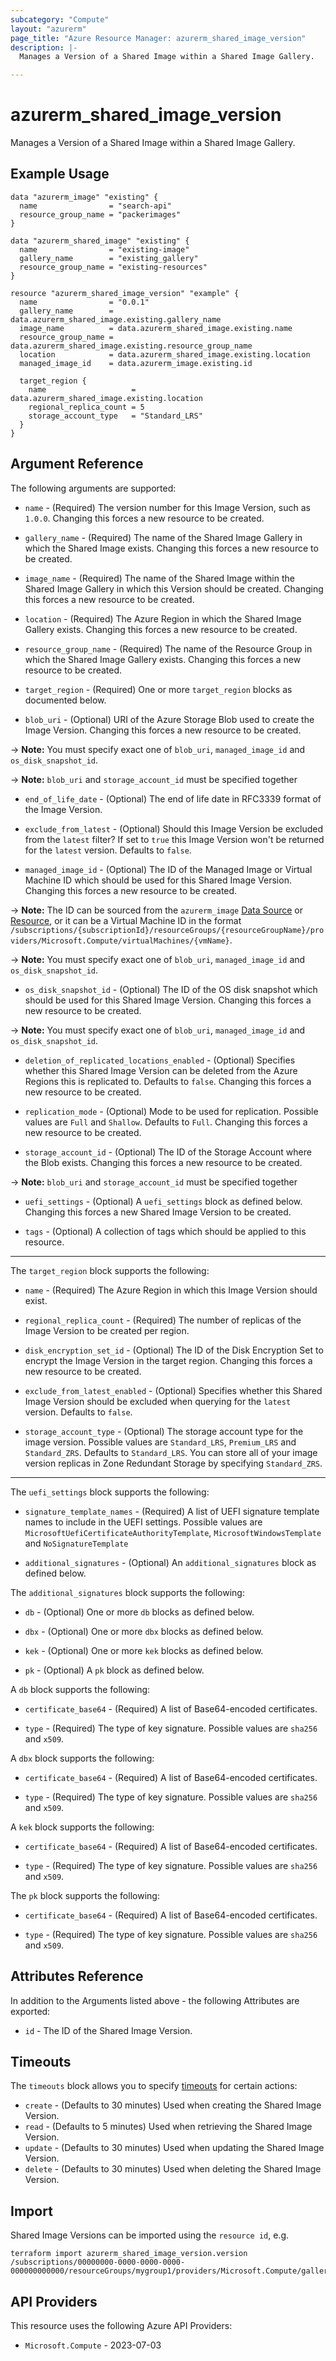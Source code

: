 ```yaml
---
subcategory: "Compute"
layout: "azurerm"
page_title: "Azure Resource Manager: azurerm_shared_image_version"
description: |-
  Manages a Version of a Shared Image within a Shared Image Gallery.

---
```


# azurerm_shared_image_version

Manages a Version of a Shared Image within a Shared Image Gallery.

## Example Usage

```hcl
data "azurerm_image" "existing" {
  name                = "search-api"
  resource_group_name = "packerimages"
}

data "azurerm_shared_image" "existing" {
  name                = "existing-image"
  gallery_name        = "existing_gallery"
  resource_group_name = "existing-resources"
}

resource "azurerm_shared_image_version" "example" {
  name                = "0.0.1"
  gallery_name        = data.azurerm_shared_image.existing.gallery_name
  image_name          = data.azurerm_shared_image.existing.name
  resource_group_name = data.azurerm_shared_image.existing.resource_group_name
  location            = data.azurerm_shared_image.existing.location
  managed_image_id    = data.azurerm_image.existing.id

  target_region {
    name                   = data.azurerm_shared_image.existing.location
    regional_replica_count = 5
    storage_account_type   = "Standard_LRS"
  }
}
```

## Argument Reference

The following arguments are supported:

* `name` - (Required) The version number for this Image Version, such as `1.0.0`. Changing this forces a new resource to be created. 

* `gallery_name` - (Required) The name of the Shared Image Gallery in which the Shared Image exists. Changing this forces a new resource to be created.

* `image_name` - (Required) The name of the Shared Image within the Shared Image Gallery in which this Version should be created. Changing this forces a new resource to be created.

* `location` - (Required) The Azure Region in which the Shared Image Gallery exists. Changing this forces a new resource to be created.

* `resource_group_name` - (Required) The name of the Resource Group in which the Shared Image Gallery exists. Changing this forces a new resource to be created.

* `target_region` - (Required) One or more `target_region` blocks as documented below.

* `blob_uri` - (Optional) URI of the Azure Storage Blob used to create the Image Version. Changing this forces a new resource to be created.

-> **Note:** You must specify exact one of `blob_uri`, `managed_image_id` and `os_disk_snapshot_id`.

-> **Note:** `blob_uri` and `storage_account_id` must be specified together

* `end_of_life_date` - (Optional) The end of life date in RFC3339 format of the Image Version.

* `exclude_from_latest` - (Optional) Should this Image Version be excluded from the `latest` filter? If set to `true` this Image Version won't be returned for the `latest` version. Defaults to `false`.

* `managed_image_id` - (Optional) The ID of the Managed Image or Virtual Machine ID which should be used for this Shared Image Version. Changing this forces a new resource to be created.

-> **Note:** The ID can be sourced from the `azurerm_image` [Data Source](https://www.terraform.io/docs/providers/azurerm/d/image.html) or [Resource](https://www.terraform.io/docs/providers/azurerm/r/image.html), or it can be a Virtual Machine ID in the format `/subscriptions/{subscriptionId}/resourceGroups/{resourceGroupName}/providers/Microsoft.Compute/virtualMachines/{vmName}`.

-> **Note:** You must specify exact one of `blob_uri`, `managed_image_id` and `os_disk_snapshot_id`.

* `os_disk_snapshot_id` - (Optional) The ID of the OS disk snapshot which should be used for this Shared Image Version. Changing this forces a new resource to be created.

-> **Note:** You must specify exact one of `blob_uri`, `managed_image_id` and `os_disk_snapshot_id`.

* `deletion_of_replicated_locations_enabled` - (Optional) Specifies whether this Shared Image Version can be deleted from the Azure Regions this is replicated to. Defaults to `false`. Changing this forces a new resource to be created.

* `replication_mode` - (Optional) Mode to be used for replication. Possible values are `Full` and `Shallow`. Defaults to `Full`. Changing this forces a new resource to be created.

* `storage_account_id` - (Optional) The ID of the Storage Account where the Blob exists. Changing this forces a new resource to be created.

-> **Note:** `blob_uri` and `storage_account_id` must be specified together

* `uefi_settings` - (Optional) A `uefi_settings` block as defined below. Changing this forces a new Shared Image Version to be created.

* `tags` - (Optional) A collection of tags which should be applied to this resource.

---

The `target_region` block supports the following:

* `name` - (Required) The Azure Region in which this Image Version should exist.

* `regional_replica_count` - (Required) The number of replicas of the Image Version to be created per region.

* `disk_encryption_set_id` - (Optional) The ID of the Disk Encryption Set to encrypt the Image Version in the target region. Changing this forces a new resource to be created.

* `exclude_from_latest_enabled` - (Optional) Specifies whether this Shared Image Version should be excluded when querying for the `latest` version. Defaults to `false`.

* `storage_account_type` - (Optional) The storage account type for the image version. Possible values are `Standard_LRS`, `Premium_LRS` and `Standard_ZRS`. Defaults to `Standard_LRS`. You can store all of your image version replicas in Zone Redundant Storage by specifying `Standard_ZRS`.

---

The `uefi_settings` block supports the following:

* `signature_template_names` - (Required) A list of UEFI signature template names to include in the UEFI settings. Possible values are `MicrosoftUefiCertificateAuthorityTemplate`, `MicrosoftWindowsTemplate` and `NoSignatureTemplate`

* `additional_signatures` - (Optional) An `additional_signatures` block as defined below.


The `additional_signatures` block supports the following:

* `db` - (Optional) One or more `db` blocks as defined below.

* `dbx` - (Optional) One or more `dbx` blocks as defined below.

* `kek` - (Optional) One or more `kek` blocks as defined below.

* `pk` - (Optional) A `pk` block as defined below.


A `db` block supports the following:

* `certificate_base64` - (Required) A list of Base64-encoded certificates.

* `type` - (Required) The type of key signature. Possible values are `sha256` and `x509`.


A `dbx` block supports the following:

* `certificate_base64` - (Required) A list of Base64-encoded certificates.

* `type` - (Required) The type of key signature. Possible values are `sha256` and `x509`.


A `kek` block supports the following:

* `certificate_base64` - (Required) A list of Base64-encoded certificates.

* `type` - (Required) The type of key signature. Possible values are `sha256` and `x509`.


The `pk` block supports the following:

* `certificate_base64` - (Required) A list of Base64-encoded certificates.

* `type` - (Required) The type of key signature. Possible values are `sha256` and `x509`.



## Attributes Reference

In addition to the Arguments listed above - the following Attributes are exported:

* `id` - The ID of the Shared Image Version.

## Timeouts

The `timeouts` block allows you to specify [timeouts](https://www.terraform.io/language/resources/syntax#operation-timeouts) for certain actions:

* `create` - (Defaults to 30 minutes) Used when creating the Shared Image Version.
* `read` - (Defaults to 5 minutes) Used when retrieving the Shared Image Version.
* `update` - (Defaults to 30 minutes) Used when updating the Shared Image Version.
* `delete` - (Defaults to 30 minutes) Used when deleting the Shared Image Version.

## Import

Shared Image Versions can be imported using the `resource id`, e.g.

```shell
terraform import azurerm_shared_image_version.version /subscriptions/00000000-0000-0000-0000-000000000000/resourceGroups/mygroup1/providers/Microsoft.Compute/galleries/gallery1/images/image1/versions/1.2.3
```

## API Providers
<!-- This section is generated, changes will be overwritten -->
This resource uses the following Azure API Providers:

* `Microsoft.Compute` - 2023-07-03

